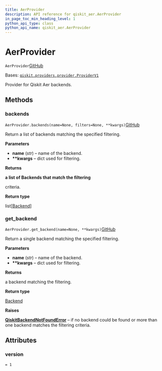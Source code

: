 ```yaml
---
title: AerProvider
description: API reference for qiskit_aer.AerProvider
in_page_toc_min_heading_level: 1
python_api_type: class
python_api_name: qiskit_aer.AerProvider
---
```


# AerProvider

<span id="qiskit_aer.AerProvider" />

`AerProvider`[GitHub](https://github.com/qiskit/qiskit/tree/stable/0.40/qiskit_aer/aerprovider.py "view source code")

Bases: [`qiskit.providers.provider.ProviderV1`](qiskit.providers.ProviderV1 "qiskit.providers.provider.ProviderV1")

Provider for Qiskit Aer backends.

## Methods

### backends

<span id="qiskit_aer.AerProvider.backends" />

`AerProvider.backends(name=None, filters=None, **kwargs)`[GitHub](https://github.com/qiskit/qiskit/tree/stable/0.40/qiskit_aer/aerprovider.py "view source code")

Return a list of backends matching the specified filtering.

**Parameters**

*   **name** (*str*) – name of the backend.
*   **\*\*kwargs** – dict used for filtering.

**Returns**

**a list of Backends that match the filtering**

criteria.

**Return type**

list\[[Backend](qiskit.providers.Backend "qiskit.providers.Backend")]

### get\_backend

<span id="qiskit_aer.AerProvider.get_backend" />

`AerProvider.get_backend(name=None, **kwargs)`[GitHub](https://github.com/qiskit/qiskit/tree/stable/0.40/qiskit_aer/aerprovider.py "view source code")

Return a single backend matching the specified filtering.

**Parameters**

*   **name** (*str*) – name of the backend.
*   **\*\*kwargs** – dict used for filtering.

**Returns**

a backend matching the filtering.

**Return type**

[Backend](qiskit.providers.Backend "qiskit.providers.Backend")

**Raises**

[**QiskitBackendNotFoundError**](qiskit.providers.QiskitBackendNotFoundError "qiskit.providers.QiskitBackendNotFoundError") – if no backend could be found or more than one backend matches the filtering criteria.

## Attributes

<span id="qiskit_aer.AerProvider.version" />

### version

`= 1`

